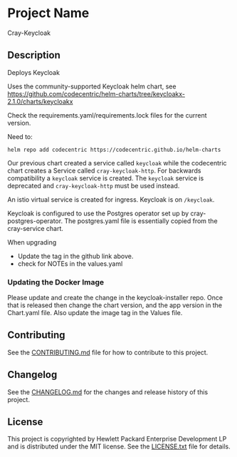 # Project Name

Cray-Keycloak

## Description

Deploys Keycloak

Uses the community-supported Keycloak helm chart, see
https://github.com/codecentric/helm-charts/tree/keycloakx-2.1.0/charts/keycloakx

Check the requirements.yaml/requirements.lock files for the current version.

Need to:

```
helm repo add codecentric https://codecentric.github.io/helm-charts
```

Our previous chart created a service called `keycloak` while the codecentric
chart creates a Service called `cray-keycloak-http`. For backwards compatibility
a `keycloak` service is created. The `keycloak` service is deprecated and
`cray-keycloak-http` must be used instead.

An istio virtual service is created for ingress. Keycloak is on `/keycloak`.

Keycloak is configured to use the Postgres operator set up by
cray-postgres-operator. The postgres.yaml file is essentially copied from the
cray-service chart.

When upgrading

* Update the tag in the github link above.
* check for NOTEs in the values.yaml

### Updating the Docker Image

Please update and create the change in the keycloak-installer repo. Once that is released then
change the chart version, and the app version in the Chart.yaml file. Also update the image
tag in the Values file.

## Contributing

See the [CONTRIBUTING.md](CONTRIBUTING.md) file for how to contribute to this project.

## Changelog

See the [CHANGELOG.md](CHANGELOG.md) for the changes and release history of this project.

## License

This project is copyrighted by Hewlett Packard Enterprise Development LP and is distributed under the MIT license. See the [LICENSE.txt](LICENSE.txt) file for details.
